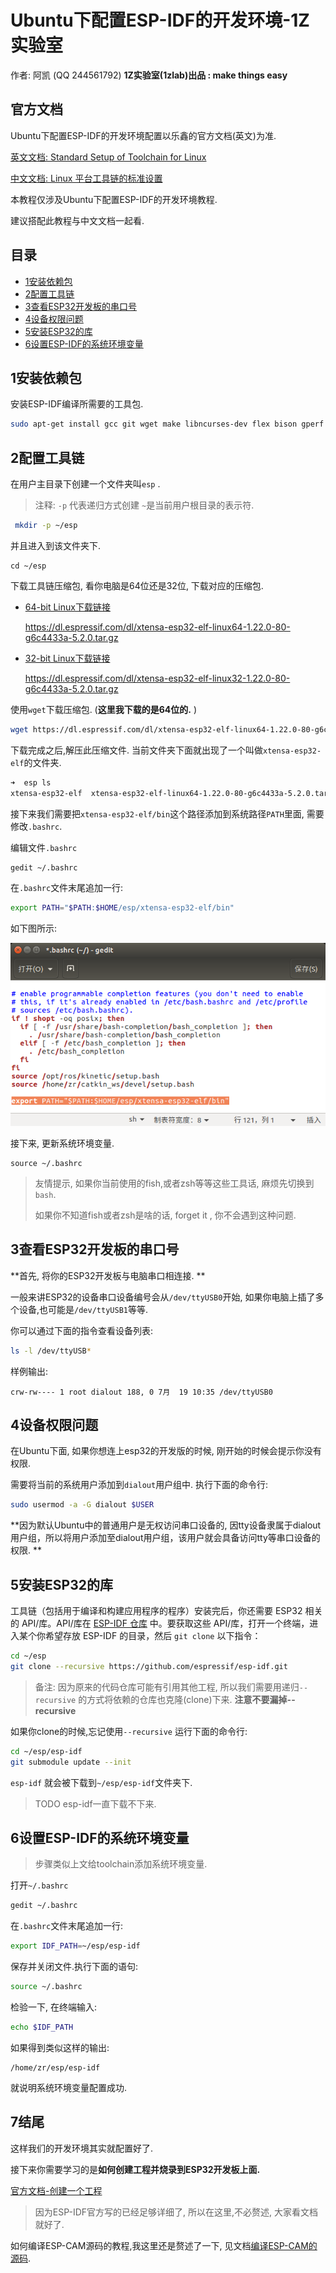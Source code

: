 

# Ubuntu下配置ESP-IDF的开发环境-1Z实验室

作者: 阿凯 (QQ 244561792)
**1Z实验室(1zlab)出品 : make things easy**


## 官方文档

Ubuntu下配置ESP-IDF的开发环境配置以乐鑫的官方文档(英文)为准. 

[英文文档: Standard Setup of Toolchain for Linux](https://esp-idf.readthedocs.io/en/latest/get-started/linux-setup.html)

[中文文档: Linux 平台工具链的标准设置](https://esp-idf.readthedocs.io/zh_CN/latest/get-started/linux-setup.html)

本教程仅涉及Ubuntu下配置ESP-IDF的开发环境教程. 

建议搭配此教程与中文文档一起看. 

## 目录
* [1安装依赖包](#1安装依赖包)
* [2配置工具链](#2配置工具链)
* [3查看ESP32开发板的串口号](#3查看ESP32开发板的串口号)
* [4设备权限问题](#4设备权限问题)
* [5安装ESP32的库](#5安装ESP32的库)
* [6设置ESP-IDF的系统环境变量](#6设置ESP-IDF的系统环境变量)


## 1安装依赖包

安装ESP-IDF编译所需要的工具包.

```bash
sudo apt-get install gcc git wget make libncurses-dev flex bison gperf python python-serial
```



## 2配置工具链

在用户主目录下创建一个文件夹叫`esp` . 

>  注释: `-p` 代表递归方式创建 `~`是当前用户根目录的表示符.

```bash
 mkdir -p ~/esp
```

并且进入到该文件夹下.

```
cd ~/esp
```

下载工具链压缩包, 看你电脑是64位还是32位, 下载对应的压缩包. 

- [64-bit Linux下载链接](https://dl.espressif.com/dl/xtensa-esp32-elf-linux64-1.22.0-80-g6c4433a-5.2.0.tar.gz)

  https://dl.espressif.com/dl/xtensa-esp32-elf-linux64-1.22.0-80-g6c4433a-5.2.0.tar.gz

- [32-bit Linux下载链接](https://dl.espressif.com/dl/xtensa-esp32-elf-linux32-1.22.0-80-g6c4433a-5.2.0.tar.gz)

  https://dl.espressif.com/dl/xtensa-esp32-elf-linux32-1.22.0-80-g6c4433a-5.2.0.tar.gz


使用`wget`下载压缩包. (**这里我下载的是64位的.** )
```bash
wget https://dl.espressif.com/dl/xtensa-esp32-elf-linux64-1.22.0-80-g6c4433a-5.2.0.tar.gz
```



下载完成之后,解压此压缩文件. 当前文件夹下面就出现了一个叫做`xtensa-esp32-elf`的文件夹.

```bash
➜  esp ls
xtensa-esp32-elf  xtensa-esp32-elf-linux64-1.22.0-80-g6c4433a-5.2.0.tar.gz
```



接下来我们需要把`xtensa-esp32-elf/bin`这个路径添加到系统路径`PATH`里面, 需要修改`.bashrc`. 

编辑文件`.bashrc`

```bash
gedit ~/.bashrc
```

在`.bashrc`文件末尾追加一行:

```bash
export PATH="$PATH:$HOME/esp/xtensa-esp32-elf/bin"
```

如下图所示:

![bashrc](./IMG/esp-idf-bashrc.png)

接下来, 更新系统环境变量. 

```
source ~/.bashrc
```

> 友情提示, 如果你当前使用的fish,或者zsh等等这些工具话, 麻烦先切换到`bash`. 
>
> 如果你不知道fish或者zsh是啥的话, forget it , 你不会遇到这种问题.



## 3查看ESP32开发板的串口号

**首先, 将你的ESP32开发板与电脑串口相连接. **

一般来讲ESP32的设备串口设备编号会从`/dev/ttyUSB0`开始, 如果你电脑上插了多个设备,也可能是`/dev/ttyUSB1`等等. 

你可以通过下面的指令查看设备列表:

```bash
ls -l /dev/ttyUSB*
```
样例输出: 
```
crw-rw---- 1 root dialout 188, 0 7月  19 10:35 /dev/ttyUSB0
```



## 4设备权限问题

在Ubuntu下面, 如果你想连上esp32的开发版的时候, 刚开始的时候会提示你没有权限. 

需要将当前的系统用户添加到`dialout`用户组中. 执行下面的命令行:  

```bash
sudo usermod -a -G dialout $USER
```

**因为默认Ubuntu中的普通用户是无权访问串口设备的, 因tty设备隶属于dialout用户组，所以将用户添加至dialout用户组，该用户就会具备访问tty等串口设备的权限. **



## 5安装ESP32的库

工具链（包括用于编译和构建应用程序的程序）安装完后，你还需要 ESP32 相关的 API/库。API/库在 [ESP-IDF 仓库](https://github.com/espressif/esp-idf) 中。要获取这些 API/库，打开一个终端，进入某个你希望存放 ESP-IDF 的目录，然后 `git clone` 以下指令：

```bash
cd ~/esp
git clone --recursive https://github.com/espressif/esp-idf.git
```

> 备注: 因为原来的代码仓库可能有引用其他工程, 所以我们需要用递归`--recursive` 的方式将依赖的仓库也克隆(clone)下来. **注意不要漏掉--recursive**

如果你clone的时候,忘记使用`--recursive` 运行下面的命令行:

```bash
cd ~/esp/esp-idf
git submodule update --init
```



`esp-idf` 就会被下载到`~/esp/esp-idf`文件夹下.

> TODO esp-idf一直下载不下来.

## 6设置ESP-IDF的系统环境变量

> 步骤类似上文给toolchain添加系统环境变量.

打开`~/.bashrc`

```bash
gedit ~/.bashrc
```

在`.bashrc`文件末尾追加一行:

```bash
export IDF_PATH=~/esp/esp-idf
```

保存并关闭文件.执行下面的语句:

```bash
source ~/.bashrc
```

检验一下, 在终端输入: 

```bash
echo $IDF_PATH
```

如果得到类似这样的输出:

```
/home/zr/esp/esp-idf
```

就说明系统环境变量配置成功.



## 7结尾

这样我们的开发环境其实就配置好了.

接下来你需要学习的是**如何创建工程并烧录到ESP32开发板上面.**

[官方文档-创建一个工程](https://esp-idf.readthedocs.io/zh_CN/latest/get-started/index.html#get-started-start-project)

> 因为ESP-IDF官方写的已经足够详细了, 所以在这里,不必赘述, 大家看文档就好了.

如何编译ESP-CAM源码的教程,我这里还是赘述了一下, 见文档[编译ESP-CAM的源码](./编译ESP-CAM的源码.md).
